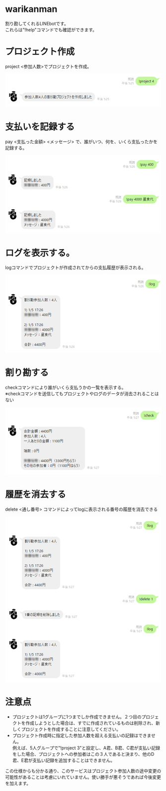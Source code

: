 # warikanman
割り勘してくれるLINEbotです。  
これらは"!help"コマンドでも確認ができます。

# プロジェクト作成
project <参加人数>でプロジェクトを作成。

![project](./sample/project.png)
# 支払いを記録する
pay <支払った金額> <メッセージ> で、誰がいつ、何を、いくら支払ったかを記録する。

![pay](./sample/pay.png)
# ログを表示する。
logコマンドでプロジェクトが作成されてからの支払履歴が表示される。

![log](./sample/log.png)
# 割り勘する
checkコマンドにより誰がいくら支払うかの一覧を表示する。  
※checkコマンドを送信してもプロジェクトやログのデータが消去されることはない

![check](./sample/check.png)
# 履歴を消去する
delete <通し番号> コマンドによってlogに表示される番号の履歴を消去できる


![delete](./sample/delete.png)

# 注意点
- プロジェクトは1グループに1つまでしか作成できません。２つ目のプロジェクトを作成しようとした場合は、すでに作成されているものは削除され、新しくプロジェクトを作成することに注意してください。
- プロジェクト作成時に指定した参加人数を超える支払いの記録はできません。  
例えば、5人グループで"!project 3"と設定し、A君、B君、C君が支払い記録をした場合、プロジェクトへの参加者はこの３人であると決まり、他のD君、E君が支払い記録を追加することはできません。  

この仕様からも分かる通り、このサービスはプロジェクト参加人数の途中変更の可能性があることは考慮にいれていません。使い勝手が悪そうであれば今後変更を加えます。
